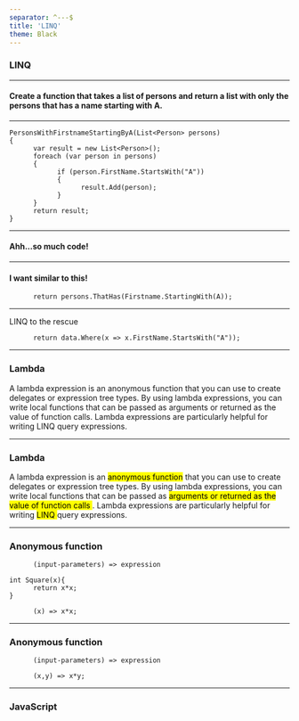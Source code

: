 ```yaml
---
separator: ^---$
title: 'LINQ'
theme: Black
---
```


### LINQ

---

#### Create a function that takes a list of persons and return a list with only the persons that has a name starting with A.

---

```
PersonsWithFirstnameStartingByA(List<Person> persons)
{
      var result = new List<Person>();
      foreach (var person in persons)
      {
            if (person.FirstName.StartsWith("A"))
            {
                  result.Add(person);
            }
      }
      return result;
}

```

---

#### Ahh...so much code!

---

#### I want similar to this!

```
      return persons.ThatHas(Firstname.StartingWith(A));
```

---

LINQ to the rescue

```
      return data.Where(x => x.FirstName.StartsWith("A"));
```

---

### Lambda

A lambda expression is an anonymous function that you can use to create delegates or expression tree types. By using lambda expressions, you can write local functions that can be passed as arguments or returned as the value of function calls. Lambda expressions are particularly helpful for writing LINQ query expressions.

---

### Lambda

A lambda expression is an <mark>anonymous function</mark> that you can use to create delegates or expression tree types. By using lambda expressions, you can write local functions that can be passed as <mark> arguments or returned as the value of function calls </mark>. Lambda expressions are particularly helpful for writing <mark> LINQ </mark> query expressions.

---

### Anonymous function

```
      (input-parameters) => expression
```

```
int Square(x){
      return x*x;
}
```

```
      (x) => x*x;
```

---

### Anonymous function

```
      (input-parameters) => expression
```

```
      (x,y) => x*y;
```

---

### JavaScript
